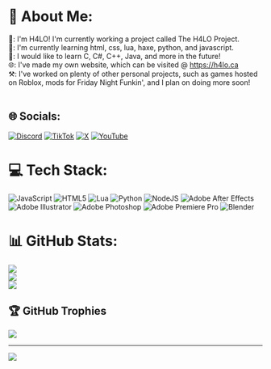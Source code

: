 # 💫 About Me:
🪽: I'm H4LO! I'm currently working a project called The H4LO Project.<br>📝: I'm currently learning html, css, lua, haxe, python, and javascript.<br>🏫: I would like to learn C, C#, C++, Java, and more in the future!<br>🌐: I've made my own website, which can be visited @ https://h4lo.ca<br>⚒️: I've worked on plenty of other personal projects, such as games hosted on Roblox, mods for Friday Night Funkin', and I plan on doing more soon!<br><br>


## 🌐 Socials:
[![Discord](https://img.shields.io/badge/Discord-%237289DA.svg?logo=discord&logoColor=white)](https://discord.gg/https://discord.com/users/617800457469034507) [![TikTok](https://img.shields.io/badge/TikTok-%23000000.svg?logo=TikTok&logoColor=white)](https://tiktok.com/@@theh4lo) [![X](https://img.shields.io/badge/X-black.svg?logo=X&logoColor=white)](https://x.com/@H4LO_5640) [![YouTube](https://img.shields.io/badge/YouTube-%23FF0000.svg?logo=YouTube&logoColor=white)](https://youtube.com/@https://www.youtube.com/@H4LO.) 

# 💻 Tech Stack:
![JavaScript](https://img.shields.io/badge/javascript-%23323330.svg?style=for-the-badge&logo=javascript&logoColor=%23F7DF1E) ![HTML5](https://img.shields.io/badge/html5-%23E34F26.svg?style=for-the-badge&logo=html5&logoColor=white) ![Lua](https://img.shields.io/badge/lua-%232C2D72.svg?style=for-the-badge&logo=lua&logoColor=white) ![Python](https://img.shields.io/badge/python-3670A0?style=for-the-badge&logo=python&logoColor=ffdd54) ![NodeJS](https://img.shields.io/badge/node.js-6DA55F?style=for-the-badge&logo=node.js&logoColor=white) ![Adobe After Effects](https://img.shields.io/badge/Adobe%20After%20Effects-9999FF.svg?style=for-the-badge&logo=Adobe%20After%20Effects&logoColor=white) ![Adobe Illustrator](https://img.shields.io/badge/adobe%20illustrator-%23FF9A00.svg?style=for-the-badge&logo=adobe%20illustrator&logoColor=white) ![Adobe Photoshop](https://img.shields.io/badge/adobe%20photoshop-%2331A8FF.svg?style=for-the-badge&logo=adobe%20photoshop&logoColor=white) ![Adobe Premiere Pro](https://img.shields.io/badge/Adobe%20Premiere%20Pro-9999FF.svg?style=for-the-badge&logo=Adobe%20Premiere%20Pro&logoColor=white) ![Blender](https://img.shields.io/badge/blender-%23F5792A.svg?style=for-the-badge&logo=blender&logoColor=white)
# 📊 GitHub Stats:
![](https://github-readme-stats.vercel.app/api?usernameh4lodev&theme=dark&hide_border=false&include_all_commits=false&count_private=false)<br/>
![](https://github-readme-streak-stats.herokuapp.com/?user=h4lodev&theme=dark&hide_border=false)<br/>
![](https://github-readme-stats.vercel.app/api/top-langs/?username=h4lodev&theme=dark&hide_border=false&include_all_commits=false&count_private=false&layout=compact)

## 🏆 GitHub Trophies
![](https://github-profile-trophy.vercel.app/?username=h4lodev&theme=radical&no-frame=false&no-bg=true&margin-w=4)

---
[![](https://visitcount.itsvg.in/api?id=h4lodev&icon=0&color=0)](https://visitcount.itsvg.in)

<!-- Proudly created with GPRM ( https://gprm.itsvg.in ) -->
